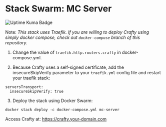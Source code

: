 # Stack Swarm: MC Server

![Uptime Kuma Badge](https://uptime-kuma.edj-labs.com/api/badge/36/status)

Note: <i>This stack uses Traefik. If you are willing to deploy Crafty using simply docker compose, check out `docker-compose` branch of this repository.</i>

1. Change the value of `traefik.http.routers.crafty` in docker-compose.yml.

2. Because Crafty uses a self-signed certificate, add the insecureSkipVerify parameter to your `traefik.yml` config file and restart your traefik stack:

```
serversTransport:
  insecureSkipVerify: true
```

3. Deploy the stack using Docker Swarm:

```
docker stack deploy -c docker-compose.yml mc-server
```

Access Crafty at: https://crafty.your-domain.com
